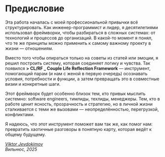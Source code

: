 # Предисловие

Эта работа началась с моей профессиональной привычки всё структурировать. Как инженер-программист и лидер, я десятилетиями использовал фреймворки, чтобы разбираться в сложных системах: от технологий и процессов до организаций. В какой-то момент я понял, что те же принципы можно применить к самому важному проекту в жизни — отношениям.

Вместо того чтобы опираться только на советы из статей или эмоции, я решил построить систему, которая соединяет логику и чувства. Так появился **> CL/RF _ Couple Life Reflection Framework** — инструмент, помогающий парам (и нам с женой в первую очередь) осознавать условия, потребности и функции, а затем превращать это в совместные визии и конкретные шаги.

Этот фреймворк будет особенно близок тем, кто привык мыслить системно: software engineers, тимлиды, техлиды, менеджеры. Тем, кто в работе ценит ясность, прозрачность и стратегию, но в личной жизни сталкивается с теми же вызовами — неопределённостью, перегрузкой, конфликтами.

Я надеюсь, что этот инструмент поможет вам так же, как помог нам: превратить хаотичные разговоры в понятную карту, которая ведёт к общему будущему.

_[Viktor Jevdokimov](https://www.linkedin.com/in/viktor-jevdokimov)_<br/>
_Вильнюс, 2025_

